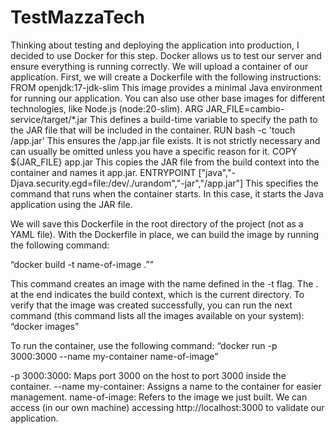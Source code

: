 # TestMazzaTech

Thinking about testing and deploying the application into production, I decided to use Docker for this step. Docker allows us to test our server and ensure everything is running correctly. We will upload a container of our application. First, we will create a Dockerfile with the following instructions:
FROM openjdk:17-jdk-slim
This image provides a minimal Java environment for running our application. You can also use other base images for different technologies, like Node.js (node:20-slim).
ARG JAR_FILE=cambio-service/target/*.jar
This defines a build-time variable to specify the path to the JAR file that will be included in the container.
RUN bash -c 'touch /app.jar'
This ensures the /app.jar file exists. It is not strictly necessary and can usually be omitted unless you have a specific reason for it.
COPY ${JAR_FILE} app.jar
This copies the JAR file from the build context into the container and names it app.jar.
ENTRYPOINT ["java","-Djava.security.egd=file:/dev/./urandom","-jar","/app.jar"]
This specifies the command that runs when the container starts. In this case, it starts the Java application using the JAR file.


We will save this Dockerfile in the root directory of the project (not as a YAML file). With the Dockerfile in place, we can build the image by running the following command:

“docker build -t name-of-image .””

This command creates an image with the name defined in the -t flag. The . at the end indicates the build context, which is the current directory.
To verify that the image was created successfully, you can run the next command (this command lists all the images available on your system):
“docker images”

To run the container, use the following command:
“docker run -p 3000:3000 --name my-container name-of-image”

-p 3000:3000: Maps port 3000 on the host to port 3000 inside the container.
--name my-container: Assigns a name to the container for easier management.
name-of-image: Refers to the image we just built.
We can access (in our own machine) accessing http://localhost:3000 to validate our application. 